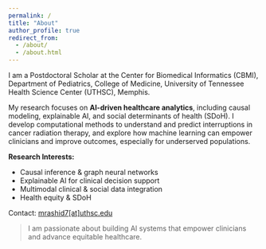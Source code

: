 ```yaml
---
permalink: /
title: "About"
author_profile: true
redirect_from: 
  - /about/
  - /about.html
---
```


<!-- ![Profile Picture](/images/picture/profile.jpg){: style="width:140px;float:right; margin-left:20px; border-radius:50%;"} -->

I am a Postdoctoral Scholar at the Center for Biomedical Informatics (CBMI), Department of Pediatrics, College of Medicine, University of Tennessee Health Science Center (UTHSC), Memphis.

My research focuses on **AI-driven healthcare analytics**, including causal modeling, explainable AI, and social determinants of health (SDoH). I develop computational methods to understand and predict interruptions in cancer radiation therapy, and explore how machine learning can empower clinicians and improve outcomes, especially for underserved populations.

**Research Interests:**
- Causal inference & graph neural networks
- Explainable AI for clinical decision support
- Multimodal clinical & social data integration
- Health equity & SDoH

Contact: [mrashid7[at]uthsc.edu](mailto:mrashid7@uthsc.edu)

> I am passionate about building AI systems that empower clinicians and advance equitable healthcare.
